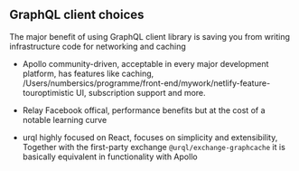 ## GraphQL client choices
The major benefit of using GraphQL client library is saving you from writing infrastructure code for networking and caching

- Apollo
  community-driven, acceptable in every major development platform, has features like caching, /Users/numbersics/programme/front-end/mywork/netlify-feature-touroptimistic UI, subscription support and more.

- Relay
  Facebook offical, performance benefits but at the cost of a notable learning curve

- urql
  highly focused on React, focuses on simplicity and extensibility, Together with the first-party exchange `@urql/exchange-graphcache` it is basically equivalent in functionality with Apollo

